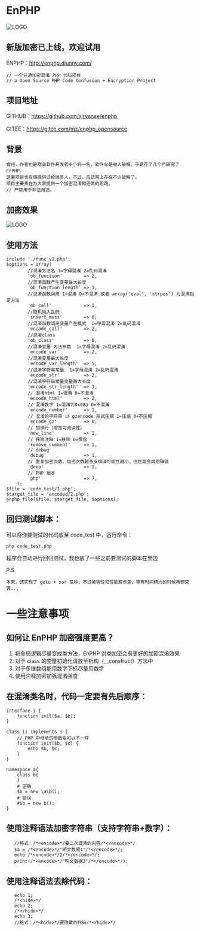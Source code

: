 


# EnPHP

![LOGO](https://github.com/xjryanse/enphp/raw/master/logo.png)


## 新版加密已上线，欢迎试用

ENPHP：http://enphp.djunny.com/


```
// 一个开源加密混淆 PHP 代码项目
// a Open Source PHP Code Confusion + Encryption Project
```


## 项目地址

GITHUB：https://github.com/xjryanse/enphp

GITEE：https://gitee.com/mz/enphp_opensource


## 背景

```
曾经，作者也是商业软件开发者中小将一名，软件总是被人破解，于是花了几个月研究了 EnPHP。
这套项目也有偿提供过给很多人，不过，应该网上存在不少破解了。
项目主要贵在为大家提供一个加密混淆和还原的思路。
// 严禁用于非法用途。
```

## 加密效果

![LOGO](https://github.com/xjryanse/enphp/raw/master/encode.png)


## 使用方法 
```
include './func_v2.php';
$options = array(
        //混淆方法名 1=字母混淆 2=乱码混淆
        'ob_function'        => 2,
        //混淆函数产生变量最大长度
        'ob_function_length' => 3,
        //混淆函数调用 1=混淆 0=不混淆 或者 array('eval', 'strpos') 为混淆指定方法
        'ob_call'            => 1,
        //随机插入乱码
        'insert_mess'        => 0,
        //混淆函数调用变量产生模式  1=字母混淆 2=乱码混淆
        'encode_call'        => 2,
        //混淆class
        'ob_class'           => 0,
        //混淆变量 方法参数  1=字母混淆 2=乱码混淆
        'encode_var'         => 2,
        //混淆变量最大长度
        'encode_var_length'  => 5,
        //混淆字符串常量  1=字母混淆 2=乱码混淆
        'encode_str'         => 2,
        //混淆字符串常量变量最大长度
        'encode_str_length'  => 3,
        // 混淆html 1=混淆 0=不混淆
        'encode_html'        => 2,
        // 混淆数字 1=混淆为0x00a 0=不混淆
        'encode_number'      => 1,
        // 混淆的字符串 以 gzencode 形式压缩 1=压缩 0=不压缩
        'encode_gz'          => 0,
        // 加换行（增加可阅读性）
        'new_line'           => 1,
        // 移除注释 1=移除 0=保留
        'remove_comment'     => 1,
        // debug
        'debug'              => 1,
        // 重复加密次数，加密次数越多反编译可能性越小，但性能会成倍降低
        'deep'               => 1,
        // PHP 版本
        'php'                => 7,
    );
$file = 'code_test/1.php';
$target_file = 'encoded/2.php';
enphp_file($file, $target_file, $options);
```

## 回归测试脚本：
可以将你要测试的代码放至 code_test 中，运行命令：
```
php code_test.php
```
程序会自动进行回归测试，我也放了一些之前要测试的脚本在里边

P.S.

```
本来，还实现了 goto + xor 变种，不过兼容性和性能有点差，等有时间精力的时候再研究罢...
```

# 一些注意事项

## 如何让 EnPHP 加密强度更高？

1. 将全局逻辑尽量变成类方法，EnPHP 对类加密会有更好的加密混淆效果
2. 对于 class 的变量初始化请放至析构（__construct）方法中
3. 对于多维数组能用数字下标尽量用数字
4. 使用注释加密加强混淆强度


## 在混淆类名时，代码一定要有先后顺序：
```
interface i {
    function init($a, $b);
}

class ii implements i {
    // PHP 中继承的参数名可以不一样
    function init($b, $c) {
        echo $b, $c;
    }
}
```

```
namespace a{
    class b{
    }
    # 正确
    $b = new \a\b();
    # 错误 
    #$b = new b():
}
```

## 使用注释语法加密字符串（支持字符串+数字）：
```
   //格式：/*<encode>*/要二次混淆的内容/*</encode>*/
   $a = /*<encode>*/"明文数据1"/*</encode>*/;
   echo /*<encode>*/2/*</encode>*/;
   print(/*<encode>*/"明文数据3"/*</encode>*/);
```



## 使用注释语法去除代码：
```
   echo 1;
   /*<hide>*/
   echo 2;
   /*</hide>*/
   echo 3;
   //格式：/*<hide>*/要隐藏的代码/*</hide>*/
```


